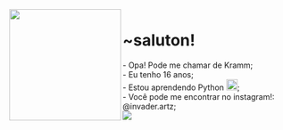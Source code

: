 <img src="https://cdn3.emoji.gg/emojis/5350-girdance.gif" align=left width=200px>
<h1>~saluton!</h1>
<p>
- Opa! Pode me chamar de Kramm;<br>
- Eu tenho 16 anos;<br>
- Estou aprendendo Python <img src="https://i.imgur.com/NUraDoY.png" width=20px>;<br>
- Você pode me encontrar no instagram!: @invader.artz;<br>
<img src="https://pa1.aminoapps.com/6573/48c6176e3972bd844869ce0a5ad027e088877de3_hq.gif">
</p>



<!---
InvaderKrm/InvaderKrm is a ✨ special ✨ repository because its `README.md` (this file) appears on your GitHub profile.
You can click the Preview link to take a look at your changes.
--->
